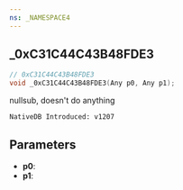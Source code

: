 ```yaml
---
ns: _NAMESPACE4
---
```

## _0xC31C44C43B48FDE3

```c
// 0xC31C44C43B48FDE3
void _0xC31C44C43B48FDE3(Any p0, Any p1);
```

nullsub, doesn't do anything

```
NativeDB Introduced: v1207
```

## Parameters
* **p0**:
* **p1**:
